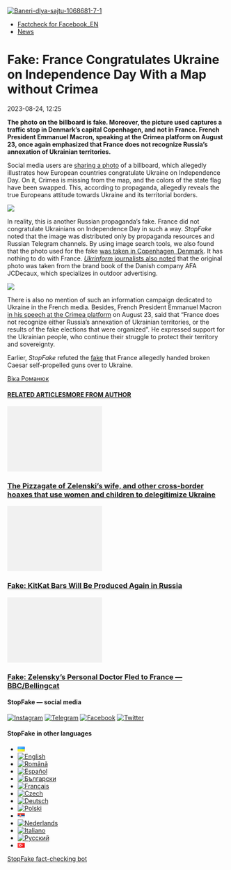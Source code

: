 [![](https://www.stopfake.org/content/uploads/2023/08/Baneri-dlya-sajtu-1068681-7-1.png "Baneri-dlya-sajtu-1068681-7-1")](https://www.stopfake.org/content/uploads/2023/08/Baneri-dlya-sajtu-1068681-7-1.png)

*   [Factcheck for Facebook\_EN](https://www.stopfake.org/en/category/factcheck-facebook-en/)
*   [News](https://www.stopfake.org/en/category/news/)

Fake: France Congratulates Ukraine on Independence Day With a Map without Crimea
================================================================================

2023-08-24, 12:25

[](https://www.facebook.com/sharer/sharer.php?u=https%3A%2F%2Fwww.stopfake.org%2Fen%2Ffake-france-congratulates-ukraine-on-independence-day-with-a-map-without-crimea%2F "Facebook")[](viber://forward?text=Fake%3A%20France%20Congratulates%20Ukraine%20on%20Independence%20Day%20With%20a%20Map%20without%20Crimea%20https%3A%2F%2Fwww.stopfake.org%2Fen%2Ffake-france-congratulates-ukraine-on-independence-day-with-a-map-without-crimea%2F "Viber")[](https://twitter.com/intent/tweet?text=Fake%3A%20France%20Congratulates%20Ukraine%20on%20Independence%20Day%20With%20a%20Map%20without%20Crimea&url=https%3A%2F%2Fwww.stopfake.org%2Fen%2Ffake-france-congratulates-ukraine-on-independence-day-with-a-map-without-crimea%2F "X")[](https://api.whatsapp.com/send?text=Fake%3A%20France%20Congratulates%20Ukraine%20on%20Independence%20Day%20With%20a%20Map%20without%20Crimea%20https%3A%2F%2Fwww.stopfake.org%2Fen%2Ffake-france-congratulates-ukraine-on-independence-day-with-a-map-without-crimea%2F "Whatsapp")[](https://www.stopfake.org/en/fake-france-congratulates-ukraine-on-independence-day-with-a-map-without-crimea/)[](https://telegram.me/share/url?url=https%3A%2F%2Fwww.stopfake.org%2Fen%2Ffake-france-congratulates-ukraine-on-independence-day-with-a-map-without-crimea%2F&text=Fake%3A%20France%20Congratulates%20Ukraine%20on%20Independence%20Day%20With%20a%20Map%20without%20Crimea "Telegram")[](https://www.instagram.com/ "Instagram")

  

**The photo on the billboard is fake. Moreover, the picture used captures a traffic stop in Denmark’s capital Copenhagen, and not in France. French President Emmanuel Macron, speaking at the Crimea platform on August 23, once again emphasized that France does not recognize Russia’s annexation of Ukrainian territories.**

Social media users are [sharing a photo](https://archive.is/GGpKX) of a billboard, which allegedly illustrates how European countries congratulate Ukraine on Independence Day. On it, Crimea is missing from the map, and the colors of the state flag have been swapped. This, according to propaganda, allegedly reveals the true Europeans attitude towards Ukraine and its territorial borders.

![](https://www.stopfake.org/content/uploads/2023/09/Screenshot-2023-08-23-at-00.13.32-1-940x1024.png)

In reality, this is another Russian propaganda’s fake. France did not congratulate Ukrainians on Independence Day in such a way. _StopFake_ noted that the image was distributed only by propaganda resources and Russian Telegram channels. By using image search tools, we also found that the photo used for the fake [was taken in Copenhagen, Denmark](https://i.pinimg.com/originals/11/4f/53/114f53bdfa3b0ef5816ba8edf8d3f8bb.png). It has nothing to do with France. [_Ukrinform_ journalists also noted](https://t.me/ukrinform_ru/17565) that the original photo was taken from the brand book of the Danish company AFA JCDecaux, which specializes in outdoor advertising.

![](https://www.stopfake.org/content/uploads/2023/09/gerb-1-1024x819.png)

There is also no mention of such an information campaign dedicated to Ukraine in the French media. Besides, French President Emmanuel Macron [in his speech at the Crimea platform](https://ua.ambafrance.org/IMG/pdf/23_aout_2023.pdf?9279/d6b75099289941029794d1dd7d19779a8775e600) on August 23, said that “France does not recognize either Russia’s annexation of Ukrainian territories, or the results of the fake elections that were organized”. He expressed support for the Ukrainian people, who continue their struggle to protect their territory and sovereignty.

Earlier, _StopFake_ refuted the [fake](https://www.stopfake.org/ru/fejk-frantsiya-peredala-ukraine-slomannye-sau-caesar-le-figaro/) that France allegedly handed broken Caesar self-propelled guns over to Ukraine.

  

[](https://www.facebook.com/sharer/sharer.php?u=https%3A%2F%2Fwww.stopfake.org%2Fen%2Ffake-france-congratulates-ukraine-on-independence-day-with-a-map-without-crimea%2F "Facebook")[](viber://forward?text=Fake%3A%20France%20Congratulates%20Ukraine%20on%20Independence%20Day%20With%20a%20Map%20without%20Crimea%20https%3A%2F%2Fwww.stopfake.org%2Fen%2Ffake-france-congratulates-ukraine-on-independence-day-with-a-map-without-crimea%2F "Viber")[](https://twitter.com/intent/tweet?text=Fake%3A%20France%20Congratulates%20Ukraine%20on%20Independence%20Day%20With%20a%20Map%20without%20Crimea&url=https%3A%2F%2Fwww.stopfake.org%2Fen%2Ffake-france-congratulates-ukraine-on-independence-day-with-a-map-without-crimea%2F "X")[](https://api.whatsapp.com/send?text=Fake%3A%20France%20Congratulates%20Ukraine%20on%20Independence%20Day%20With%20a%20Map%20without%20Crimea%20https%3A%2F%2Fwww.stopfake.org%2Fen%2Ffake-france-congratulates-ukraine-on-independence-day-with-a-map-without-crimea%2F "Whatsapp")[](https://www.stopfake.org/en/fake-france-congratulates-ukraine-on-independence-day-with-a-map-without-crimea/)[](https://telegram.me/share/url?url=https%3A%2F%2Fwww.stopfake.org%2Fen%2Ffake-france-congratulates-ukraine-on-independence-day-with-a-map-without-crimea%2F&text=Fake%3A%20France%20Congratulates%20Ukraine%20on%20Independence%20Day%20With%20a%20Map%20without%20Crimea "Telegram")[](https://www.instagram.com/ "Instagram")

[Віка Романюк](#)

#### [RELATED ARTICLES](#)[MORE FROM AUTHOR](#)

[![](data:image/png;base64,iVBORw0KGgoAAAANSUhEUgAAANoAAACWAQMAAACCSQSPAAAAA1BMVEWurq51dlI4AAAAAXRSTlMmkutdmwAAABpJREFUWMPtwQENAAAAwiD7p7bHBwwAAAAg7RD+AAGXD7BoAAAAAElFTkSuQmCC "The Pizzagate of Zelenski’s wife, and other cross-border hoaxes that use women and children to delegitimize Ukraine")](https://www.stopfake.org/en/the-pizzagate-of-zelenski-s-wife-and-other-cross-border-hoaxes-that-use-women-and-children-to-delegitimize-ukraine/ "The Pizzagate of Zelenski’s wife, and other cross-border hoaxes that use women and children to delegitimize Ukraine")

### [The Pizzagate of Zelenski’s wife, and other cross-border hoaxes that use women and children to delegitimize Ukraine](https://www.stopfake.org/en/the-pizzagate-of-zelenski-s-wife-and-other-cross-border-hoaxes-that-use-women-and-children-to-delegitimize-ukraine/ "The Pizzagate of Zelenski’s wife, and other cross-border hoaxes that use women and children to delegitimize Ukraine")

[![](data:image/png;base64,iVBORw0KGgoAAAANSUhEUgAAANoAAACWAQMAAACCSQSPAAAAA1BMVEWurq51dlI4AAAAAXRSTlMmkutdmwAAABpJREFUWMPtwQENAAAAwiD7p7bHBwwAAAAg7RD+AAGXD7BoAAAAAElFTkSuQmCC "Fake: KitKat Bars Will Be Produced Again in Russia")](https://www.stopfake.org/en/fake-kitkat-bars-will-be-produced-again-in-russia/ "Fake: KitKat Bars Will Be Produced Again in Russia")

### [Fake: KitKat Bars Will Be Produced Again in Russia](https://www.stopfake.org/en/fake-kitkat-bars-will-be-produced-again-in-russia/ "Fake: KitKat Bars Will Be Produced Again in Russia")

[![](data:image/png;base64,iVBORw0KGgoAAAANSUhEUgAAANoAAACWAQMAAACCSQSPAAAAA1BMVEWurq51dlI4AAAAAXRSTlMmkutdmwAAABpJREFUWMPtwQENAAAAwiD7p7bHBwwAAAAg7RD+AAGXD7BoAAAAAElFTkSuQmCC "Fake: Zelensky’s Personal Doctor Fled to France — BBC/Bellingcat")](https://www.stopfake.org/en/fake-zelensky-s-personal-doctor-fled-to-france-bbc-bellingcat/ "Fake: Zelensky’s Personal Doctor Fled to France — BBC/Bellingcat")

### [Fake: Zelensky’s Personal Doctor Fled to France — BBC/Bellingcat](https://www.stopfake.org/en/fake-zelensky-s-personal-doctor-fled-to-france-bbc-bellingcat/ "Fake: Zelensky’s Personal Doctor Fled to France — BBC/Bellingcat")

[](#)[](#)

#### StopFake — social media

[![Instagram](https://www.stopfake.org/content/uploads/2020/09/inAsset-1.png)](https://www.instagram.com/stopfakingnews/) [![Telegram](https://www.stopfake.org/content/uploads/2020/09/teAsset-1.png)](https://t.me/StopFake) [![Facebook](https://www.stopfake.org/content/uploads/2020/10/facebook.png)](https://www.facebook.com/stopfakeukraine) [![Twitter](https://www.stopfake.org/content/uploads/2024/03/twitter_x_new_logo_x_rounded_icon_256078.png)](https://twitter.com/StopFakingNews)

#### StopFake in other languages

*   [![Українська](data:image/png;base64,iVBORw0KGgoAAAANSUhEUgAAABAAAAALCAMAAABBPP0LAAAAb1BMVEUAhP8AfP0Ac/oAZ/UAV/B5yv9wxv5iwf1WvP1Ot/gAQOlMt/1Bs/s1rfkpqPdBsfYdovUAkciK0edqwuBautpNtdZAr9IATZr43QD8/GX6+kn5+Tr4+C329iD09BTy8g309DHguQDy8iruzwDnwwAuoRPoAAAASElEQVR4AU3MAQYDQRAF0Ve9WRAQYO5/zUgSDIxf8DQdiGR3I7v0YOLS3ns4PPt8Wq86vn6vVht7NRzG0OHRSpDb8Gt5IvjAHy/kBL+aIRygAAAAAElFTkSuQmCC)](https://www.stopfake.org/uk/fejk-frantsiya-privitala-ukrayinu-z-dnem-nezalezhnosti-kartoyu-bez-krimu/)
*   [![English](/content/polylang/en_US.png)](https://www.stopfake.org/en/fake-france-congratulates-ukraine-on-independence-day-with-a-map-without-crimea/)
*   [![Română](/content/polylang/ro_RO.png)](https://www.stopfake.org/ro/pagina-principala/)
*   [![Español](/content/polylang/es_ES.png)](https://www.stopfake.org/es/falso-francia-ha-felicitado-a-ucrania-por-el-dia-de-la-independencia-con-un-mapa-sin-crimea/)
*   [![Български](/content/polylang/bg_BG.png)](https://www.stopfake.org/bg/fejk-frantsiya-pozdravila-ukrajna-za-denya-na-nezavisimostta-s-karta-bez-krim/)
*   [![Français](/content/polylang/fr_FR.png)](https://www.stopfake.org/fr/faux-la-france-felicite-l-ukraine-a-l-occasion-de-la-fete-de-l-independance-avec-une-carte-sans-crimee/)
*   [![Czech](/content/polylang/cs_CZ.png)](https://www.stopfake.org/cz/domu/)
*   [![Deutsch](/content/polylang/de_DE.png)](https://www.stopfake.org/de/fake-frankreich-gratuliert-der-ukraine-zum-unabhangigkeitstag-mit-einer-karte-ohne-krim/)
*   [![Polski](/content/polylang/pl_PL.png)](https://www.stopfake.org/pl/strona-glowna/)
*   [![Српски језик](data:image/png;base64,iVBORw0KGgoAAAANSUhEUgAAABAAAAALCAMAAABBPP0LAAAAbFBMVEXkAADhAADbAADSAADMAADHAADzY1jnXlTcWVDBAADoNjbWMjPogFXlflTNPkL19XYAHno2grgAWqLto6TwubkAVZkwc6QAGmwAHXc1f7b19fXy8vLuxMU0frPaeHrSXWDm5ubrztDPb3Pr6+sXdtjeAAAAVklEQVR4AQXBQQqCABRAwXn5E4lo0/3vGK2SMJtJQkjUFQTRZFQd4DCw5ASYR+lr/S1Qs7XrXjtgzO6WE2Aux+b18L4H53qB57o+wybTyU7wwWw4APAHXWkRm6nRMmoAAAAASUVORK5CYII=)](https://www.stopfake.org/sr/naslovna/)
*   [![Nederlands](/content/polylang/nl_NL.png)](https://www.stopfake.org/nl/home-2/)
*   [![Italiano](/content/polylang/it_IT.png)](https://www.stopfake.org/it/home/)
*   [![Русский](/content/polylang/ru_RU.png)](https://www.stopfake.org/ru/fejk-frantsiya-pozdravila-ukrainu-s-dnyom-nezavisimosti-kartoj-bez-kryma/)
*   [![Türkçe](data:image/png;base64,iVBORw0KGgoAAAANSUhEUgAAABAAAAALCAMAAABBPP0LAAAARVBMVEX+AAD3AADwAAD+fHz9cHH7ZGT9WVn6UFDpAAD9oKD5Q0P5OTn2MzP1Kir7ubr65ub1Gxv69PTzDw/kAAD319ffAAD4iooXHQ3FAAAAYklEQVR4AT3HhW0EQRQD0Oc/KG3/dQYEYTg2O+4IQbTHydWt0fw2Sfz8Fuw51+U3On7a6/pc/as1UZLDyuq13lWOwpdPn3+v7XJiDD3DR1N87Qr5WXX9zyQ9opEIOwkmDgr/ZXASmpFRqe0AAAAASUVORK5CYII=)](https://www.stopfake.org/tr/ana-sayfa-2/)

[StopFake fact-checking bot](https://t.me/StopFakeUkraine_bot)
